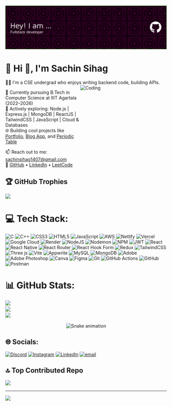 ![MasterHead](./github-header-banner.png)
# 💫 Hi 👋, I'm Sachin Sihag  
👨‍💻 I'm a CSE undergrad who enjoys writing backend code, building APIs.
<img align="right" alt="Coding" width="270" height = "220" src="https://media.giphy.com/media/v1.Y2lkPTc5MGI3NjExZnNsNWF4N3EyNG9wYjBiN3FoNnFkYWtidmdxOGVqMWIzenRudmR6eSZlcD12MV9naWZzX3NlYXJjaCZjdD1n/78XCFBGOlS6keY1Bil/giphy.gif">



📍 Currently pursuing B.Tech in Computer Science at IIIT Agartala (2022–2026)  
💼 Actively exploring: Node.js | Express.js | MongoDB | ReactJS | TailwindCSS | JavaScript | Cloud & Databases  
🌐 Building cool projects like [Portfolio](https://sachin-portfolio-seven.vercel.app/), [Blog App](https://blog-app-rust-nine.vercel.app/), and [Periodic Table](https://periodic-table-lime.vercel.app/)

📫 Reach out to me: sachinsihag1407@gmail.com  
🔗 [GitHub](https://github.com/SachinSihag1407) • [LinkedIn](https://www.linkedin.com/in/sachin-sihag-ba81ba257/) • [LeetCode](https://leetcode.com/u/sachin_1407/)



## 🏆 GitHub Trophies
![](https://github-profile-trophy.vercel.app/?username=SachinSihag1407&theme=radical&no-frame=false&no-bg=true&margin-w=4)


# 💻 Tech Stack:
![C](https://img.shields.io/badge/c-%2300599C.svg?style=flat&logo=c&logoColor=white) ![C++](https://img.shields.io/badge/c++-%2300599C.svg?style=flat&logo=c%2B%2B&logoColor=white) ![CSS3](https://img.shields.io/badge/css3-%231572B6.svg?style=flat&logo=css3&logoColor=white) ![HTML5](https://img.shields.io/badge/html5-%23E34F26.svg?style=flat&logo=html5&logoColor=white) ![JavaScript](https://img.shields.io/badge/javascript-%23323330.svg?style=flat&logo=javascript&logoColor=%23F7DF1E) ![AWS](https://img.shields.io/badge/AWS-%23FF9900.svg?style=flat&logo=amazon-aws&logoColor=white) ![Netlify](https://img.shields.io/badge/netlify-%23000000.svg?style=flat&logo=netlify&logoColor=#00C7B7) ![Vercel](https://img.shields.io/badge/vercel-%23000000.svg?style=flat&logo=vercel&logoColor=white) ![Google Cloud](https://img.shields.io/badge/GoogleCloud-%234285F4.svg?style=flat&logo=google-cloud&logoColor=white) ![Render](https://img.shields.io/badge/Render-%46E3B7.svg?style=flat&logo=render&logoColor=white) ![NodeJS](https://img.shields.io/badge/node.js-6DA55F?style=flat&logo=node.js&logoColor=white) ![Nodemon](https://img.shields.io/badge/NODEMON-%23323330.svg?style=flat&logo=nodemon&logoColor=%BBDEAD) ![NPM](https://img.shields.io/badge/NPM-%23CB3837.svg?style=flat&logo=npm&logoColor=white) ![JWT](https://img.shields.io/badge/JWT-black?style=flat&logo=JSON%20web%20tokens) ![React](https://img.shields.io/badge/react-%2320232a.svg?style=flat&logo=react&logoColor=%2361DAFB) ![React Native](https://img.shields.io/badge/react_native-%2320232a.svg?style=flat&logo=react&logoColor=%2361DAFB) ![React Router](https://img.shields.io/badge/React_Router-CA4245?style=flat&logo=react-router&logoColor=white) ![React Hook Form](https://img.shields.io/badge/React%20Hook%20Form-%23EC5990.svg?style=flat&logo=reacthookform&logoColor=white) ![Redux](https://img.shields.io/badge/redux-%23593d88.svg?style=flat&logo=redux&logoColor=white) ![TailwindCSS](https://img.shields.io/badge/tailwindcss-%2338B2AC.svg?style=flat&logo=tailwind-css&logoColor=white) ![Three js](https://img.shields.io/badge/threejs-black?style=flat&logo=three.js&logoColor=white) ![Vite](https://img.shields.io/badge/vite-%23646CFF.svg?style=flat&logo=vite&logoColor=white) ![Appwrite](https://img.shields.io/badge/Appwrite-%23FD366E.svg?style=flat&logo=appwrite&logoColor=white) ![MySQL](https://img.shields.io/badge/mysql-4479A1.svg?style=flat&logo=mysql&logoColor=white) ![MongoDB](https://img.shields.io/badge/MongoDB-%234ea94b.svg?style=flat&logo=mongodb&logoColor=white) ![Adobe](https://img.shields.io/badge/adobe-%23FF0000.svg?style=flat&logo=adobe&logoColor=white) ![Adobe Photoshop](https://img.shields.io/badge/adobe%20photoshop-%2331A8FF.svg?style=flat&logo=adobe%20photoshop&logoColor=white) ![Canva](https://img.shields.io/badge/Canva-%2300C4CC.svg?style=flat&logo=Canva&logoColor=white) ![Figma](https://img.shields.io/badge/figma-%23F24E1E.svg?style=flat&logo=figma&logoColor=white) ![Git](https://img.shields.io/badge/git-%23F05033.svg?style=flat&logo=git&logoColor=white) ![GitHub Actions](https://img.shields.io/badge/github%20actions-%232671E5.svg?style=flat&logo=githubactions&logoColor=white) ![GitHub](https://img.shields.io/badge/github-%23121011.svg?style=flat&logo=github&logoColor=white) ![Postman](https://img.shields.io/badge/Postman-FF6C37?style=flat&logo=postman&logoColor=white)
# 📊 GitHub Stats:
![](https://github-readme-stats.vercel.app/api?username=SachinSihag1407&theme=ocean_dark&hide_border=false&include_all_commits=true&count_private=false)<br/>
![](https://nirzak-streak-stats.vercel.app/?user=SachinSihag1407&theme=ocean_dark&hide_border=false)<br/>
![](https://github-readme-stats.vercel.app/api/top-langs/?username=SachinSihag1407&theme=ocean_dark&hide_border=false&include_all_commits=true&count_private=false&layout=compact)

<!-- Snake Game Repo View -->

<div align="center">
  <img src="https://profile-readme-generator.com/assets/snake.svg" alt="Snake animation" />
</div>


## 🌐 Socials:
[![Discord](https://img.shields.io/badge/Discord-%237289DA.svg?logo=discord&logoColor=white)](https://discord.gg/bytequest_) [![Instagram](https://img.shields.io/badge/Instagram-%23E4405F.svg?logo=Instagram&logoColor=white)](https://instagram.com/SachinSihag1407) [![LinkedIn](https://img.shields.io/badge/LinkedIn-%230077B5.svg?logo=linkedin&logoColor=white)](https://linkedin.com/in/https://www.linkedin.com/in/sachin-sihag-ba81ba257/) [![email](https://img.shields.io/badge/Email-D14836?logo=gmail&logoColor=white)](mailto:sachin957165@gmail.com) 

## 🔝 Top Contributed Repo
![](https://github-contributor-stats.vercel.app/api?username=SachinSihag1407&limit=5&theme=dark&combine_all_yearly_contributions=true)

---
[![](https://visitcount.itsvg.in/api?id=SachinSihag1407&icon=0&color=0)](https://visitcount.itsvg.in)

<!-- Proudly created with GPRM ( https://gprm.itsvg.in ) -->

<!-- Proudly created with GPRM ( https://gprm.itsvg.in ) -->
